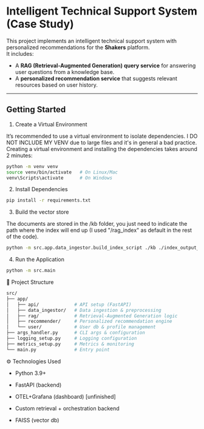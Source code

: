 # Intelligent Technical Support System (Case Study)

This project implements an intelligent technical support system with personalized recommendations for the **Shakers** platform.  
It includes:
- A **RAG (Retrieval-Augmented Generation) query service** for answering user questions from a knowledge base.
- A **personalized recommendation service** that suggests relevant resources based on user history.

---

## Getting Started

1. Create a Virtual Environment

It’s recommended to use a virtual environment to isolate dependencies. I DO NOT INCLUDE MY VENV due to large files and it's in general a bad practice.
Creating a virtual environment and installing the dependencies takes around 2 minutes:
```bash
python -m venv venv
source venv/bin/activate   # On Linux/Mac
venv\Scripts\activate      # On Windows
```
2. Install Dependencies
```bash
pip install -r requirements.txt
```
3. Build the vector store

The documents are stored in the /kb folder, you just need to indicate the path where the index will end up (I used "/rag_index" as default in the rest of the code).
```bash
python -m src.app.data_ingestor.build_index_script ./kb ./index_output_path
```

4. Run the Application
```bash
python -m src.main
```
📂 Project Structure
```bash
src/
├── app/
│   ├── api/             # API setup (FastAPI)
│   ├── data_ingestor/   # Data ingestion & preprocessing
│   ├── rag/             # Retrieval-Augmented Generation logic
│   ├── recommender/     # Personalized recommendation engine
│   └── user/            # User db & profile management
├── args_handler.py      # CLI args & configuration
├── logging_setup.py     # Logging configuration
├── metrics_setup.py     # Metrics & monitoring
└── main.py              # Entry point
```
⚙️ Technologies Used
- Python 3.9+

- FastAPI (backend)

- OTEL+Grafana (dashboard) [unfinished]

- Custom retrieval + orchestration backend

- FAISS (vector db)

